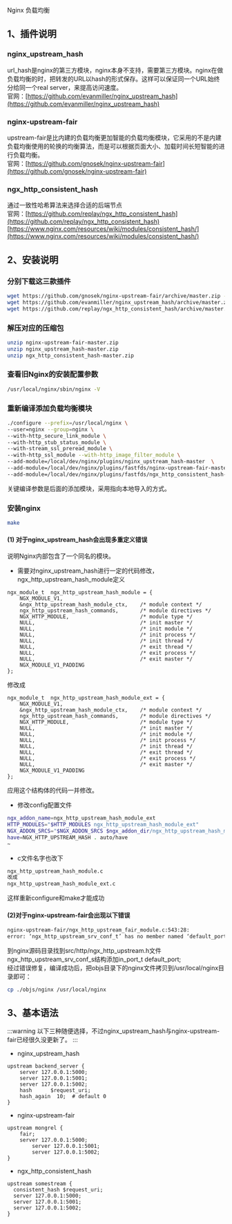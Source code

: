 Nginx 负载均衡
<a name="LpmTA"></a>
## 1、插件说明
<a name="9C6q7"></a>
### nginx_upstream_hash
url_hash是nginx的第三方模块，nginx本身不支持，需要第三方模块。nginx在做负载均衡的时，把转发的URL以hash的形式保存。这样可以保证同一个URL始终分给同一个real server，来提高访问速度。<br />官网：[https://github.com/evanmiller/nginx_upstream_hash](https://github.com/evanmiller/nginx_upstream_hash)
<a name="nginx-upstream-fair"></a>
### nginx-upstream-fair
upstream-fair是比内建的负载均衡更加智能的负载均衡模块，它采用的不是内建负载均衡使用的轮换的均衡算法，而是可以根据页面大小、加载时间长短智能的进行负载均衡。<br />官网：[https://github.com/gnosek/nginx-upstream-fair](https://github.com/gnosek/nginx-upstream-fair)
<a name="Zxv0y"></a>
### ngx_http_consistent_hash
通过一致性哈希算法来选择合适的后端节点<br />官网：[https://github.com/replay/ngx_http_consistent_hash](https://github.com/replay/ngx_http_consistent_hash)<br />[https://www.nginx.com/resources/wiki/modules/consistent_hash/](https://www.nginx.com/resources/wiki/modules/consistent_hash/)
<a name="VZlha"></a>
## 2、安装说明
<a name="YSsgH"></a>
### 分别下载这三款插件
```bash
wget https://github.com/gnosek/nginx-upstream-fair/archive/master.zip -O nginx-upstream-fair.zip
wget https://github.com/evanmiller/nginx_upstream_hash/archive/master.zip -O nginx_upstream_hash.zip
wget https://github.com/replay/ngx_http_consistent_hash/archive/master.zip -O ngx_http_consistent_hash.zip
```
<a name="bl2TP"></a>
### 解压对应的压缩包
```bash
unzip nginx-upstream-fair-master.zip 
unzip nginx_upstream_hash-master.zip 
unzip ngx_http_consistent_hash-master.zip
```
<a name="FwyjB"></a>
### 查看旧Nginx的安装配置参数
```bash
/usr/local/nginx/sbin/nginx -V
```
<a name="FSka6"></a>
### 重新编译添加负载均衡模块
```bash
./configure --prefix=/usr/local/nginx \
--user=nginx --group=nginx \
--with-http_secure_link_module \
--with-http_stub_status_module \
--with-stream_ssl_preread_module \
--with-http_ssl_module --with-http_image_filter_module \
--add-module=/local/dev/nginx/plugins/nginx_upstream_hash-master  \
--add-module=/local/dev/nginx/plugins/fastfds/nginx-upstream-fair-master  \
--add-module=/local/dev/nginx/plugins/fastfds/ngx_http_consistent_hash-master
```
关键编译参数是后面的添加模块，采用指向本地导入的方式。
<a name="NevVq"></a>
### 安装nginx
```bash
make
```
<a name="cIvKY"></a>
#### (1) 对于nginx_upstream_hash会出现多重定义错误
说明Nginx内部包含了一个同名的模块。

- 需要对nginx_upstream_hash进行一定的代码修改，ngx_http_upstream_hash_module定义<br />
```basic
ngx_module_t  ngx_http_upstream_hash_module = {
    NGX_MODULE_V1,
    &ngx_http_upstream_hash_module_ctx,    /* module context */
    ngx_http_upstream_hash_commands,       /* module directives */
    NGX_HTTP_MODULE,                       /* module type */
    NULL,                                  /* init master */
    NULL,                                  /* init module */
    NULL,                                  /* init process */
    NULL,                                  /* init thread */
    NULL,                                  /* exit thread */
    NULL,                                  /* exit process */
    NULL,                                  /* exit master */
    NGX_MODULE_V1_PADDING
};
```
修改成
```basic
ngx_module_t  ngx_http_upstream_hash_module_ext = {
    NGX_MODULE_V1,
    &ngx_http_upstream_hash_module_ctx,    /* module context */
    ngx_http_upstream_hash_commands,       /* module directives */
    NGX_HTTP_MODULE,                       /* module type */
    NULL,                                  /* init master */
    NULL,                                  /* init module */
    NULL,                                  /* init process */
    NULL,                                  /* init thread */
    NULL,                                  /* exit thread */
    NULL,                                  /* exit process */
    NULL,                                  /* exit master */
    NGX_MODULE_V1_PADDING
};
```
应用这个结构体的代码一并修改。

- 修改config配置文件<br />
```bash
ngx_addon_name=ngx_http_upstream_hash_module_ext
HTTP_MODULES="$HTTP_MODULES ngx_http_upstream_hash_module_ext"
NGX_ADDON_SRCS="$NGX_ADDON_SRCS $ngx_addon_dir/ngx_http_upstream_hash_module_ext.c"
have=NGX_HTTP_UPSTREAM_HASH . auto/have
~
```

- c文件名字也改下<br />
```bash
ngx_http_upstream_hash_module.c 
改成
ngx_http_upstream_hash_module_ext.c
```
这样重新configure和make才能成功
<a name="AWmFx"></a>
#### (2)对于nginx-upstream-fair会出现以下错误
```bash
nginx-upstream-fair/ngx_http_upstream_fair_module.c:543:28: 
error: ‘ngx_http_upstream_srv_conf_t’ has no member named ‘default_port’
```
到nginx源码目录找到src/http/ngx_http_upstream.h文件ngx_http_upstream_srv_conf_s结构添加in_port_t default_port;<br />经过错误修复，编译成功后，把objs目录下的nginx文件拷贝到/usr/local/nginx目录即可：
```bash
cp ./objs/nginx /usr/local/nginx
```
<a name="tLi33"></a>
## 3、基本语法
:::warning
以下三种随便选择，不过nginx_upstream_hash与nginx-upstream-fair已经很久没更新了。
:::

- nginx_upstream_hash<br />
```nginx
upstream backend_server {
    server 127.0.0.1:5000;
    server 127.0.0.1:5001;
    server 127.0.0.1:5002;
    hash      $request_uri;
    hash_again  10;  # default 0
}
```

- nginx-upstream-fair<br />
```nginx
upstream mongrel {
  	fair;
    server 127.0.0.1:5000;
 		server 127.0.0.1:5001;
 		server 127.0.0.1:5002;
}
```

- ngx_http_consistent_hash<br />
```nginx
upstream somestream {
  consistent_hash $request_uri;
  server 127.0.0.1:5000;
  server 127.0.0.1:5001;
  server 127.0.0.1:5002;
}
```

